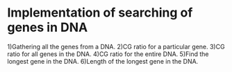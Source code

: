 # Implementation of searching of genes in DNA

1)Gathering all the genes from a DNA.
2)CG ratio for a particular gene.
3)CG ratio for all genes in the DNA.
4)CG ratio for the entire DNA.
5)Find the longest gene in the DNA.
6)Length of the longest gene in the DNA.
